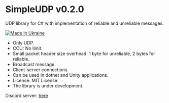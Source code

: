 # SimpleUDP v0.2.0

UDP library for C# with implementation of reliable and unreliable messages.

[![Made in Ukraine](https://img.shields.io/badge/made_in-ukraine-ffd700.svg?labelColor=0057b7)](https://stand-with-ukraine.pp.ua)

* Only UDP.
* CCU: No limit.
* Small packet header size overhead: 1 byte for unreliable, 2 bytes for reliable.
* Broadcast message.
* Client-server connections.
* Can be used in dotnet and Unity applications.
* License: MIT License.
* The library is under development.

Discord server: [here](https://discord.gg/x2yUKGmfgY)
